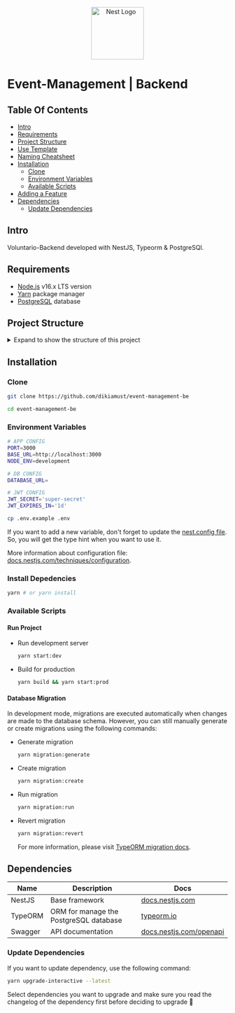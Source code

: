 <p align="center">
  <a href="https://nestjs.com/" target="blank"><img src="https://nestjs.com/img/logo-small.svg" width="120" alt="Nest Logo" /></a>
</p>

# Event-Management | Backend

## Table Of Contents

- [Intro](#intro)
- [Requirements](#requirements)
- [Project Structure](#project-structure)
- [Use Template](#use-template)
- [Naming Cheatsheet](#naming-cheatsheet)
- [Installation](#installation)
  - [Clone](#clone)
  - [Environment Variables](#environment-variables)
  - [Available Scripts](#available-scripts)
- [Adding a Feature](#adding-a-feature)
- [Dependencies](#dependencies)
  - [Update Dependencies](#update-dependencies)

## Intro

Voluntario-Backend developed with NestJS, Typeorm & PostgreSQl.

## Requirements

- [Node.js](https://nodejs.org/en/) v16.x LTS version
- [Yarn](https://yarnpkg.com/lang/en/docs/install) package manager
- [PostgreSQL](https://www.postgresql.org/download) database

## Project Structure

<details>
<summary>Expand to show the structure of this project</summary>

```sh
├───src                   # store code in here
    ├───configs           # any config is going here
    ├───database          # any database related is going here
    ├───decorators        # common decorators
    ├───entities          # common entities
    ├───enums             # common enums
    ├───guards            # any related with auth configuration
    ├───helpers           # common helpers
    ├───interceptors      # common interceptors
    ├───interfaces        # common interfaces
    ├───middlewares       # common middlewares
    ├───modules           # store specific module in here
    ├───repositories      # common repositories
    ├───response          # response module
    ├───utils             # utility folder
    └───validators        # common validators
```

</details>

## Installation

### Clone

```sh
git clone https://github.com/dikiamust/event-management-be

cd event-management-be
```

### Environment Variables

```sh
# APP CONFIG
PORT=3000
BASE_URL=http://localhost:3000
NODE_ENV=development

# DB CONFIG
DATABASE_URL=

# JWT CONFIG
JWT_SECRET='super-secret'
JWT_EXPIRES_IN='1d'

```

```sh
cp .env.example .env
```

If you want to add a new variable, don't forget to update the [nest.config file](src/configs/nest.config.ts). So, you will get the type hint when you want to use it.

More information about configuration file: [docs.nestjs.com/techniques/configuration](https://docs.nestjs.com/techniques/configuration#custom-configuration-files).

### Install Depedencies

```sh
yarn # or yarn install
```

### Available Scripts

#### Run Project

- Run development server

  ```sh
  yarn start:dev
  ```

- Build for production

  ```sh
  yarn build && yarn start:prod
  ```

#### Database Migration

In development mode, migrations are executed automatically when changes are made to the database schema. However, you can still manually generate or create migrations using the following commands:

- Generate migration

  ```sh
  yarn migration:generate
  ```

- Create migration

  ```sh
  yarn migration:create
  ```

- Run migration

  ```sh
  yarn migration:run
  ```

- Revert migration

  ```sh
  yarn migration:revert
  ```

  For more information, please visit [TypeORM migration docs](https://typeorm.io/migrations).

## Dependencies

| Name    | Description                            | Docs                                                                    |
| ------- | -------------------------------------- | ----------------------------------------------------------------------- |
| NestJS  | Base framework                         | [docs.nestjs.com](https://docs.nestjs.com)                              |
| TypeORM | ORM for manage the PostgreSQL database | [typeorm.io](https://typeorm.io)                                        |
| Swagger | API documentation                      | [docs.nestjs.com/openapi](https://docs.nestjs.com/openapi/introduction) |

### Update Dependencies

If you want to update dependency, use the following command:

```sh
yarn upgrade-interactive --latest
```

Select dependencies you want to upgrade and make sure you read the changelog of the dependency first before deciding to upgrade 🤞
